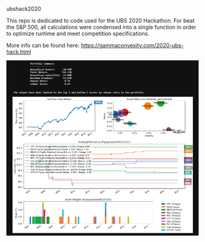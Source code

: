 ubshack2020

This repo is dedicated to code used for the UBS 2020 Hackathon. For beat the S&P 500, all calculations were condensed into a single function in order to optimize runtime and meet competition specifications.

More info can be found here:
https://gammaconvexity.com/2020-ubs-hack.html

![alt text](https://github.com/GammaConvexity/UBS-Hack-2020/blob/main/algo-performance.png?raw=true)
